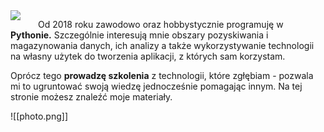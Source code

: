 <img style="float: left; margin-right: 2em;" src="https://cloud.patrykpalej.com/index.php/apps/files_sharing/publicpreview/DRgRtxbseiCXnYF?x=1907&y=660&a=true&file=photo.png&scalingup=0">


Od 2018 roku zawodowo oraz hobbystycznie programuję w **Pythonie.** Szczególnie interesują mnie obszary pozyskiwania i magazynowania danych, ich analizy a także wykorzystywanie technologii na własny użytek do tworzenia aplikacji, z których sam korzystam.

Oprócz tego **prowadzę szkolenia** z technologii, które zgłębiam - pozwala mi to ugruntować swoją wiedzę jednocześnie pomagając innym. Na tej stronie możesz znaleźć moje materiały.


![[photo.png]]

